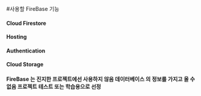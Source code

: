#사용할 FireBase 기능
<h4>Cloud Firestore</h4>
<h4>Hosting</h4>
<h4>Authentication</h4>
<h4>Cloud Storage</h4>

<h4>FireBase 는 진지한 프로젝트에선 사용하지 않음 데이터베이스 의 정보를 가지고 올 수 없음
프로젝트 테스트 또는 학습용으로 선정</h4>
